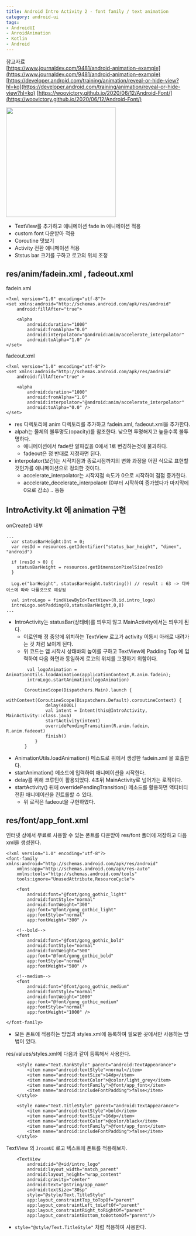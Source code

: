 ```yaml
---
title: Android Intro Activity 2 - font family / text animation
category: android-ui
tags:
- AndroidUI
- AnroidAnimation
- Kotlin
- Android
---
```


참고자료   
[https://www.journaldev.com/9481/android-animation-example](https://www.journaldev.com/9481/android-animation-example)
[https://developer.android.com/training/animation/reveal-or-hide-view?hl=ko](https://developer.android.com/training/animation/reveal-or-hide-view?hl=ko)
[https://woovictory.github.io/2020/06/12/Android-Font/](https://woovictory.github.io/2020/06/12/Android-Font/)

<p float="center">
  <img src="/assets/images/gif/2020-10-2021-28.gif" width="300" />
</p>

* TextView를 추가하고 애니메이션 fade in 애니메이션 적용   
* custom font 다운받아 적용   
* Coroutine 맛보기   
* Activity 전환 애니메이션 적용   
* Ststus bar 크기를 구하고 로고의 위치 조정   

## res/anim/fadein.xml , fadeout.xml
fadein.xml
```
<?xml version="1.0" encoding="utf-8"?>
<set xmlns:android="http://schemas.android.com/apk/res/android"
    android:fillAfter="true">

    <alpha
        android:duration="1000"
        android:fromAlpha="0.0"
        android:interpolator="@android:anim/accelerate_interpolator"
        android:toAlpha="1.0" />
</set>
```
fadeout.xml
```
<?xml version="1.0" encoding="utf-8"?>
<set xmlns:android="http://schemas.android.com/apk/res/android"
    android:fillAfter="true" >

    <alpha
        android:duration="1000"
        android:fromAlpha="1.0"
        android:interpolator="@android:anim/accelerate_interpolator"
        android:toAlpha="0.0" />
</set>
```
* res 디렉토리에 anim 디렉토리를 추가하고 fadein.xml, fadeout.xml을 추가한다.   
* alpah는 물체의 불투명도(opacity)를 참조한다. 낮으면 투명해지고 높을수록 불투명하다.   
	* 애니메이션에서 fade란 알파값을 0에서 1로 변경하는것에 불과하다.   
	* fadeout은 정 반대로 지정하면 된다.   
* interpolator(보간)는 시작지점과 종료시점까지의 변화 과정을 어떤 식으로 표현할 것인가를 애니메이션으로 정의한 것이다.   
	* accelerate_interpolator는 시작지점 속도가 0으로 시작하여 점점 증가한다. 
	* accelerate_decelerate_interpolaotr (0부터 시작하여 증가했다가 마지막에 0으로 감소)  .. 등등   


## IntroActivity.kt 에 animation 구현   
onCreate() 내부
```
...
  var statusBarHeight:Int = 0;
  var resId = resources.getIdentifier("status_bar_height", "dimen", "android")
        
  if (resId > 0) {
    statusBarHeight = resources.getDimensionPixelSize(resId)
  }

  Log.e("barHeight", statusBarHeight.toString()) // result : 63 -> 디바이스에 따라 다를것으로 예상됨
				
  val introLogo = findViewById<TextView>(R.id.intro_logo)
  introLogo.setPadding(0,statusBarHeight,0,0)
...
```
* IntroActivity는 statusBar(상태바)를 띄우지 않고 MainActivity에서는 띄우게 된다.   
	* 이로인해 정 중앙에 위치하는 TextView 로고가 activity 이동시 아래로 내려가는 것 처럼 보이게 된다.   
	* 위 코드는 앱 시작시 상태바의 높이를 구하고 TextView에 Padding Top 에 입력하여 다음 화면과 동일하게 로고의 위치를 고정하기 위함이다.   

```
        val logoAnimation = AnimationUtils.loadAnimation(applicationContext,R.anim.fadein);
        introLogo.startAnimation(logoAnimation)
        
       CoroutineScope(Dispatchers.Main).launch {
           withContext(CoroutineScope(Dispatchers.Default).coroutineContext) {
               delay(4000L)
               val intent = Intent(this@IntroActivity, MainActivity::class.java)
               startActivity(intent)
               overridePendingTransition(R.anim.fadein, R.anim.fadeout)
               finish()
           }
       }
```
* AnimationUtils.loadAnimation() 메소드로 위에서 생성한 fadein.xml 을 호출한다.   
* startAnimation() 메소드에 입력하여 애니메이션을 시작한다.   
* delay를 위해 코루틴이 활용되었다.   4초뒤 MainActivity로 넘어가는 로직이다.   
* startActivity() 뒤에 overridePendingTransition() 메소드를 활용하면 액티비티 전환 애니메이션을 컨트롤할 수 있다.   
	* 위 로직은 fadeout을 구현하였다.    

## res/font/app_font.xml   
인터넷 상에서 무료로 사용할 수 있는 폰트를 다운받아 res/font 폴더에 저장하고 다음 xml을 생성한다.   
```
<?xml version="1.0" encoding="utf-8"?>
<font-family xmlns:android="http://schemas.android.com/apk/res/android"
    xmlns:app="http://schemas.android.com/apk/res-auto"
    xmlns:tools="http://schemas.android.com/tools"
    tools:ignore="UnusedAttribute,ResourceCycle">

    <font
        android:font="@font/gong_gothic_light"
        android:fontStyle="normal"
        android:fontWeight="300"
        app:font="@font/gong_gothic_light"
        app:fontStyle="normal"
        app:fontWeight="300" />

    <!--bold-->
    <font
        android:font="@font/gong_gothic_bold"
        android:fontStyle="normal"
        android:fontWeight="500"
        app:font="@font/gong_gothic_bold"
        app:fontStyle="normal"
        app:fontWeight="500" />

    <!--medium-->
    <font
        android:font="@font/gong_gothic_medium"
        android:fontStyle="normal"
        android:fontWeight="1000"
        app:font="@font/gong_gothic_medium"
        app:fontStyle="normal"
        app:fontWeight="1000" />

</font-family>
```
* 모든 폰트에 적용하는 방법과 styles.xml에 등록하여 필요한 곳에서만 사용하는 방법이 있다.    

res/values/styles.xml에 다음과 같이 등록해서 사용한다.   
```
    <style name="Text.RankStyle" parent="android:TextAppearance">
        <item name="android:textStyle">normal</item>
        <item name="android:textSize">14dp</item>
        <item name="android:textColor">@color/light_grey</item>
        <item name="android:fontFamily">@font/app_font</item>
        <item name="android:includeFontPadding">false</item>
    </style>

    <style name="Text.TitleStyle" parent="android:TextAppearance">
        <item name="android:textStyle">bold</item>
        <item name="android:textSize">16dp</item>
        <item name="android:textColor">@color/black</item>
        <item name="android:fontFamily">@font/app_font</item>
        <item name="android:includeFontPadding">false</item>
    </style>
```

TextView 의 `JroomUI` 로고 텍스트에 폰트를 적용해보자.   
```
    <TextView
        android:id="@+id/intro_logo"
        android:layout_width="match_parent"
        android:layout_height="wrap_content"
        android:gravity="center"
        android:text="@string/app_name"
        android:textSize="30sp"
        style="@style/Text.TitleStyle"
        app:layout_constraintTop_toTopOf="parent"
        app:layout_constraintLeft_toLeftOf="parent"
        app:layout_constraintRight_toRightOf="parent"
        app:layout_constraintBottom_toBottomOf="parent"/>
```
* `style="@style/Text.TitleStyle"` 처럼 적용하여 사용한다.
